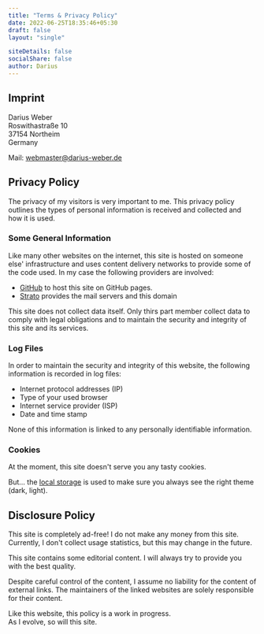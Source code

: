 ```yaml
---
title: "Terms & Privacy Policy"
date: 2022-06-25T18:35:46+05:30
draft: false
layout: "single"

siteDetails: false
socialShare: false
author: Darius
---
```


## Imprint
  
Darius Weber  
Roswithastraße 10  
37154 Northeim  
Germany  

Mail: <a href="mailto:webmaster@darius-weber.de">webmaster@darius-weber.de</a>

## Privacy Policy

The privacy of my visitors is very important to me. This privacy policy outlines the types of personal information is received and collected and how it is used.

### Some General Information

Like many other websites on the internet, this site is hosted on someone else' infrastructure and uses content delivery networks to provide some of the code used. In my case the following providers are involved:
- [GitHub][gh-pages-policy] to host this site on GitHub pages.
- [Strato][strato-privacy] provides the mail servers and this domain

This site does not collect data itself. Only thirs part member collect data to comply with legal obligations and to maintain the security and integrity of this site and its services.

### Log Files

In order to maintain the security and integrity of this website, the following information is recorded in log files:
- Internet protocol addresses (IP)
- Type of your used browser
- Internet service provider (ISP)
- Date and time stamp

None of this information is linked to any personally identifiable information.

### Cookies

At the moment, this site doesn't serve you any tasty cookies.

But... the [local storage][localstorage] is used to make sure you always see the right theme (dark, light).

## Disclosure Policy

This site is completely ad-free! I do not make any money from this site.  
Currently, I don't collect usage statistics, but this may change in the future.

This site contains some editorial content. I will always try to provide you with the best quality.

Despite careful control of the content, I assume no liability for the content of external links. The maintainers of the linked websites are solely responsible for their content.

Like this website, this policy is a work in progress.  
As I evolve, so will this site.

[gh-pages-policy]: https://docs.github.com/en/github/site-policy/github-privacy-statement
[strato-privacy]: https://www.strato.de/datenschutz/
[localstorage]: https://developer.mozilla.org/en-US/docs/Web/API/Window/localStorage
